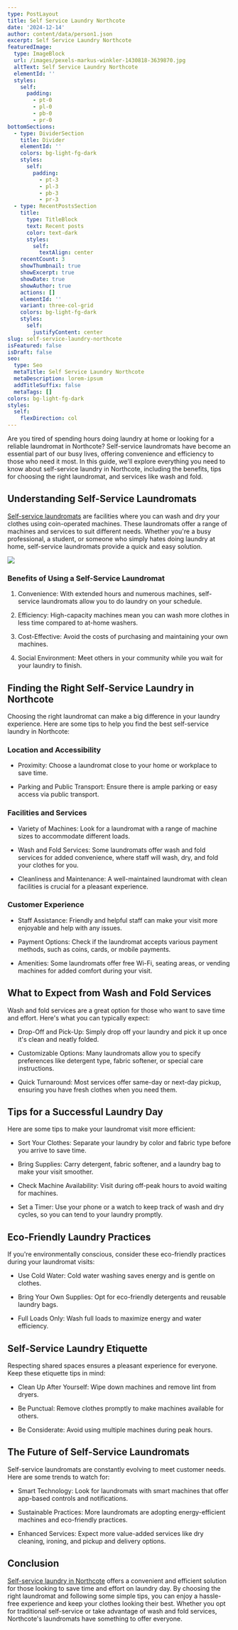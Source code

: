 ```yaml
---
type: PostLayout
title: Self Service Laundry Northcote
date: '2024-12-14'
author: content/data/person1.json
excerpt: Self Service Laundry Northcote
featuredImage:
  type: ImageBlock
  url: /images/pexels-markus-winkler-1430818-3639870.jpg
  altText: Self Service Laundry Northcote
  elementId: ''
  styles:
    self:
      padding:
        - pt-0
        - pl-0
        - pb-0
        - pr-0
bottomSections:
  - type: DividerSection
    title: Divider
    elementId: ''
    colors: bg-light-fg-dark
    styles:
      self:
        padding:
          - pt-3
          - pl-3
          - pb-3
          - pr-3
  - type: RecentPostsSection
    title:
      type: TitleBlock
      text: Recent posts
      color: text-dark
      styles:
        self:
          textAlign: center
    recentCount: 3
    showThumbnail: true
    showExcerpt: true
    showDate: true
    showAuthor: true
    actions: []
    elementId: ''
    variant: three-col-grid
    colors: bg-light-fg-dark
    styles:
      self:
        justifyContent: center
slug: self-service-laundry-northcote
isFeatured: false
isDraft: false
seo:
  type: Seo
  metaTitle: Self Service Laundry Northcote
  metaDescription: lorem-ipsum
  addTitleSuffix: false
  metaTags: []
colors: bg-light-fg-dark
styles:
  self:
    flexDirection: col
---
```

Are you tired of spending hours doing laundry at home or looking for a reliable laundromat in Northcote? Self-service laundromats have become an essential part of our busy lives, offering convenience and efficiency to those who need it most. In this guide, we'll explore everything you need to know about self-service laundry in Northcote, including the benefits, tips for choosing the right laundromat, and services like wash and fold.

## Understanding Self-Service Laundromats

[Self-service laundromats](https://ninaslaundry.com.au/self-service-laundry/) are facilities where you can wash and dry your clothes using coin-operated machines. These laundromats offer a range of machines and services to suit different needs. Whether you're a busy professional, a student, or someone who simply hates doing laundry at home, self-service laundromats provide a quick and easy solution.

![](/images/pexels-markus-winkler-1430818-3639870.jpg)



### Benefits of Using a Self-Service Laundromat

1.  Convenience: With extended hours and numerous machines, self-service laundromats allow you to do laundry on your schedule.

2.  Efficiency: High-capacity machines mean you can wash more clothes in less time compared to at-home washers.

3.  Cost-Effective: Avoid the costs of purchasing and maintaining your own machines.

4.  Social Environment: Meet others in your community while you wait for your laundry to finish.

## Finding the Right Self-Service Laundry in Northcote

Choosing the right laundromat can make a big difference in your laundry experience. Here are some tips to help you find the best self-service laundry in Northcote:

### Location and Accessibility

*   Proximity: Choose a laundromat close to your home or workplace to save time.

*   Parking and Public Transport: Ensure there is ample parking or easy access via public transport.

### Facilities and Services

*   Variety of Machines: Look for a laundromat with a range of machine sizes to accommodate different loads.

*   Wash and Fold Services: Some laundromats offer wash and fold services for added convenience, where staff will wash, dry, and fold your clothes for you.

*   Cleanliness and Maintenance: A well-maintained laundromat with clean facilities is crucial for a pleasant experience.

### Customer Experience

*   Staff Assistance: Friendly and helpful staff can make your visit more enjoyable and help with any issues.

*   Payment Options: Check if the laundromat accepts various payment methods, such as coins, cards, or mobile payments.

*   Amenities: Some laundromats offer free Wi-Fi, seating areas, or vending machines for added comfort during your visit.

## What to Expect from Wash and Fold Services

Wash and fold services are a great option for those who want to save time and effort. Here's what you can typically expect:

*   Drop-Off and Pick-Up: Simply drop off your laundry and pick it up once it's clean and neatly folded.

*   Customizable Options: Many laundromats allow you to specify preferences like detergent type, fabric softener, or special care instructions.

*   Quick Turnaround: Most services offer same-day or next-day pickup, ensuring you have fresh clothes when you need them.

## Tips for a Successful Laundry Day

Here are some tips to make your laundromat visit more efficient:

*   Sort Your Clothes: Separate your laundry by color and fabric type before you arrive to save time.

*   Bring Supplies: Carry detergent, fabric softener, and a laundry bag to make your visit smoother.

*   Check Machine Availability: Visit during off-peak hours to avoid waiting for machines.

*   Set a Timer: Use your phone or a watch to keep track of wash and dry cycles, so you can tend to your laundry promptly.

## Eco-Friendly Laundry Practices

If you're environmentally conscious, consider these eco-friendly practices during your laundromat visits:

*   Use Cold Water: Cold water washing saves energy and is gentle on clothes.

*   Bring Your Own Supplies: Opt for eco-friendly detergents and reusable laundry bags.

*   Full Loads Only: Wash full loads to maximize energy and water efficiency.

## Self-Service Laundry Etiquette

Respecting shared spaces ensures a pleasant experience for everyone. Keep these etiquette tips in mind:

*   Clean Up After Yourself: Wipe down machines and remove lint from dryers.

*   Be Punctual: Remove clothes promptly to make machines available for others.

*   Be Considerate: Avoid using multiple machines during peak hours.

## The Future of Self-Service Laundromats

Self-service laundromats are constantly evolving to meet customer needs. Here are some trends to watch for:

*   Smart Technology: Look for laundromats with smart machines that offer app-based controls and notifications.

*   Sustainable Practices: More laundromats are adopting energy-efficient machines and eco-friendly practices.

*   Enhanced Services: Expect more value-added services like dry cleaning, ironing, and pickup and delivery options.

## Conclusion

[Self-service laundry in Northcote](https://ninaslaundry.com.au/self-service-laundry/) offers a convenient and efficient solution for those looking to save time and effort on laundry day. By choosing the right laundromat and following some simple tips, you can enjoy a hassle-free experience and keep your clothes looking their best. Whether you opt for traditional self-service or take advantage of wash and fold services, Northcote's laundromats have something to offer everyone.
